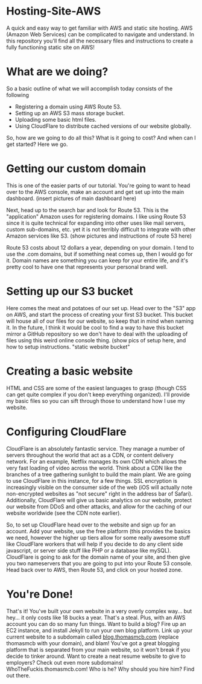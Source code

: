 # Hosting-Site-AWS

A quick and easy way to get familiar with AWS and static site hosting. AWS (Amazon Web Services) can be complicated to navigate and understand. In this repository you'll find all the necessary files and instructions to create a fully functioning static site on AWS!

# What are we doing?

So a basic outline of what we will accomplish today consists of the following

- Registering a domain using AWS Route 53.
- Setting up an AWS S3 mass storage bucket.
- Uploading some basic html files.
- Using CloudFlare to distribute cached versions of our website globally.

So, how are we going to do all this? What is it going to cost? And when can I get started? Here we go.

# Getting our custom domain

This is one of the easier parts of our tutorial. You're going to want to head over to the AWS console, make an account and get set up into the main dashboard. (insert pictures of main dashboard here)

Next, head up to the search bar and look for Route 53. This is the "application" Amazon uses for registering domains. I like using Route 53 since it is quite technical for expanding into other uses like mail servers, custom sub-domains, etc. yet it is not terribly difficult to integrate with other Amazon services like S3. (show pictures and instructions of route 53 here)

Route 53 costs about 12 dollars a year, depending on your domain. I tend to use the .com domains, but if something neat comes up, then I would go for it. Domain names are something you can keep for your entire life, and it's pretty cool to have one that represents your personal brand well.

# Setting up our S3 bucket

Here comes the meat and potatoes of our set up. Head over to the "S3" app on AWS, and start the process of creating your first S3 bucket. This bucket will house all of our files for our website, so keep that in mind when naming it. In the future, I think it would be cool to find a way to have this bucket mirror a GitHub repository so we don't have to deal with the uploading of files using this weird online console thing. (show pics of setup here, and how to setup instructions. "static website bucket"

# Creating a basic website

HTML and CSS are some of the easiest languages to grasp (though CSS can get quite complex if you don't keep everything organized). I'll provide my basic files so you can sift through those to understand how I use my website.

# Configuring CloudFlare

CloudFlare is an absolutely fantastic service. They manage a number of servers throughout the world that act as a CDN, or content delivery network. For an example, Netflix manages its own CDN which allows the very fast loading of video across the world. Think about a CDN like the branches of a tree gathering sunlight to build the main plant. We are going to use CloudFlare in this instance, for a few things. SSL encryption is increasingly visible on the consumer side of the web (iOS will actually note non-encrypted websites as "not secure" right in the address bar of Safari). Additionally, CloudFlare will give us basic analytics on our website, protect our website from DDoS and other attacks, and allow for the caching of our website worldwide (see the CDN note earlier).

So, to set up CloudFlare head over to the website and sign up for an account. Add your website, use the free platform (this provides the basics we need, however the higher up tiers allow for some really awesome stuff like CloudFlare workers that will help if you decide to do any client side javascript, or server side stuff like PHP or a database like mySQL). CloudFlare is going to ask for the domain name of your site, and then give you two nameservers that you are going to put into your Route 53 console. Head back over to AWS, then Route 53, and click on your hosted zone.

# You're Done!

That's it! You've built your own website in a very overly complex way... but hey... it only costs like 18 bucks a year. That's a steal. Plus, with an AWS account you can do so many fun things. Want to build a blog? Fire up an EC2 instance, and install Jekyll to run your own blog platform. Link up your current website to a subdomain called [blog.thomasmcb.com](http://blog.thomasmcb.com) (replace thomasmcb with your domain), and blam! You've got a great blogging platform that is separated from your main website, so it won't break if you decide to tinker around. Want to create a neat resume website to give to employers? Check out even more subdomains! WhoTheFuckis.thomasmcb.com! Who is he? Why should you hire him? Find out there.
